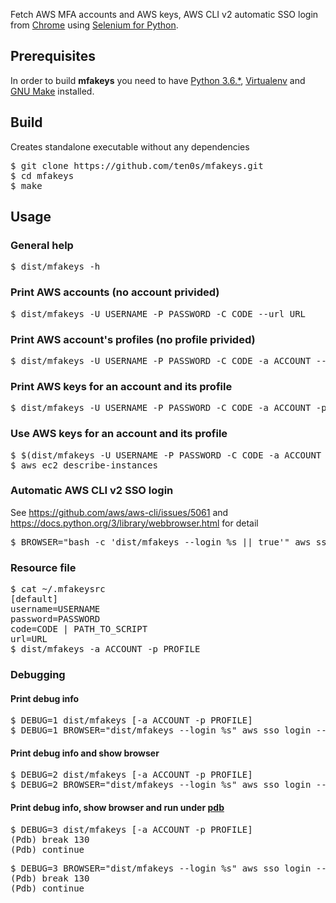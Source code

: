 Fetch AWS MFA accounts and AWS keys, AWS CLI v2 automatic SSO login from
[Chrome](https://www.google.com/chrome/) using
[Selenium for Python](https://selenium-python.readthedocs.io/).

## Prerequisites

In order to build **mfakeys** you need to have
[Python 3.6.*](https://www.python.org/downloads/release/python-360/),
[Virtualenv](https://virtualenv.pypa.io/en/latest/) and
[GNU Make](http://www.gnu.org/software/make/) installed.

## Build
Creates standalone executable without any dependencies

<pre>
$ git clone https://github.com/ten0s/mfakeys.git
$ cd mfakeys
$ make
</pre>

## Usage

### General help
<pre>
$ dist/mfakeys -h
</pre>

### Print AWS accounts (no account privided)
<pre>
$ dist/mfakeys -U USERNAME -P PASSWORD -C CODE --url URL
</pre>

### Print AWS account's profiles (no profile privided)
<pre>
$ dist/mfakeys -U USERNAME -P PASSWORD -C CODE -a ACCOUNT --url URL
</pre>

### Print AWS keys for an account and its profile
<pre>
$ dist/mfakeys -U USERNAME -P PASSWORD -C CODE -a ACCOUNT -p PROFILE --url URL
</pre>

### Use AWS keys for an account and its profile
<pre>
$ $(dist/mfakeys -U USERNAME -P PASSWORD -C CODE -a ACCOUNT -p PROFILE --url URL)
$ aws ec2 describe-instances
</pre>

### Automatic AWS CLI v2 SSO login

See https://github.com/aws/aws-cli/issues/5061 and https://docs.python.org/3/library/webbrowser.html for detail

<pre>
$ BROWSER="bash -c 'dist/mfakeys --login %s || true'" aws sso login --profile PROFILE
</pre>

### Resource file
<pre>
$ cat ~/.mfakeysrc
[default]
username=USERNAME
password=PASSWORD
code=CODE | PATH_TO_SCRIPT
url=URL
$ dist/mfakeys -a ACCOUNT -p PROFILE
</pre>

### Debugging

#### Print debug info
<pre>
$ DEBUG=1 dist/mfakeys [-a ACCOUNT -p PROFILE]
$ DEBUG=1 BROWSER="dist/mfakeys --login %s" aws sso login --profile PROFILE
</pre>

#### Print debug info and show browser
<pre>
$ DEBUG=2 dist/mfakeys [-a ACCOUNT -p PROFILE]
$ DEBUG=2 BROWSER="dist/mfakeys --login %s" aws sso login --profile PROFILE
</pre>

#### Print debug info, show browser and run under [pdb](https://docs.python.org/3/library/pdb.html)
<pre>
$ DEBUG=3 dist/mfakeys [-a ACCOUNT -p PROFILE]
(Pdb) break 130
(Pdb) continue
</pre>

<pre>
$ DEBUG=3 BROWSER="dist/mfakeys --login %s" aws sso login --profile PROFILE
(Pdb) break 130
(Pdb) continue
</pre>
